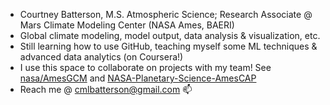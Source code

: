 - Courtney Batterson, M.S. Atmospheric Science; Research Associate @ Mars Climate Modeling Center (NASA Ames, BAERI)
- Global climate modeling, model output, data analysis & visualization, etc.
- Still learning how to use GitHub, teaching myself some ML techniques & advanced data analytics (on Coursera!)
- I use this space to collaborate on projects with my team! See [nasa/AmesGCM](https://github.com/nasa/AmesGCM) and [NASA-Planetary-Science-AmesCAP](https://github.com/NASA-Planetary-Science/AmesCAP)
- Reach me @ cmlbatterson@gmail.com 📫

<!---
falconstryker/falconstryker is a ✨ special ✨ repository because its `README.md` (this file) appears on your GitHub profile.
You can click the Preview link to take a look at your changes.
--->
